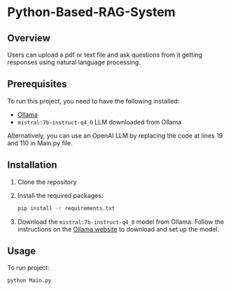 # Python-Based-RAG-System

## Overview
Users can upload a pdf or text file and ask questions from it getting responses using natural language processing.

## Prerequisites
To run this project, you need to have the following installed:
- [Ollama](https://ollama.com) 
- `mistral:7b-instruct-q4_0` LLM downloaded from Ollama

Alternatively, you can use an OpenAI LLM by replacing the code at lines 19 and 110 in Main.py file.

## Installation

1. Clone the repository

2. Install the required packages:
    ```bash
    pip install -r requirements.txt
    ```

3. Download the `mistral:7b-instruct-q4_0` model from Ollama:
    Follow the instructions on the [Ollama website](https://ollama.com) to download and set up the model.

## Usage
To run project:
```bash
python Main.py 
```


